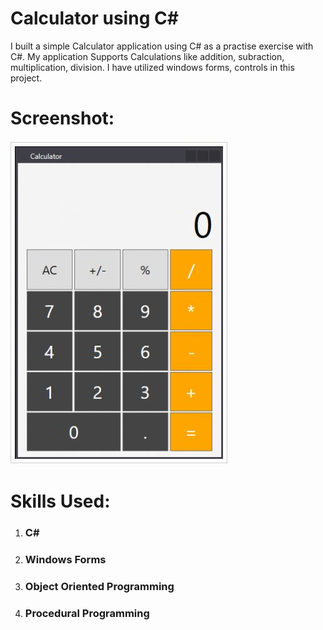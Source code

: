 
# Calculator using C#

I built a simple Calculator application using C# as a practise exercise with C#. My application Supports Calculations like addition, subraction, multiplication, division. I have utilized windows forms, controls in this project.

# Screenshot:
![Calc](https://raw.githubusercontent.com/deepu2010/Calculator-using-C-/master/Calculator.jpg)

# Skills Used:
1. ### C#
2. ### Windows Forms
3. ### Object Oriented Programming
4. ### Procedural Programming
